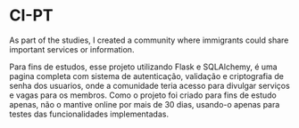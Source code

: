 # CI-PT
As part of the studies, I created a community where immigrants could share important services or information.


Para fins de estudos, esse projeto utilizando Flask e SQLAlchemy, é uma pagina completa com sistema de autenticação, validação e criptografia de senha dos usuarios, onde a comunidade teria acesso para divulgar serviços e vagas para os membros. Como o projeto foi criado para fins de estudo apenas, não o mantive online por mais de 30 dias, usando-o apenas para testes das funcionalidades implementadas.
